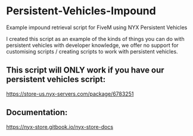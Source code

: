 # Persistent-Vehicles-Impound
Example impound retrieval script for FiveM using NYX Persistent Vehicles

I created this script as an example of the kinds of things you can do with persistent vehicles with developer knowledge, we offer no support for customising scripts / creating scripts to work with persistent vehicles.

## This script will ONLY work if you have our persistent vehicles script:
https://store-us.nyx-servers.com/package/6783251


## Documentation:
https://nyx-store.gitbook.io/nyx-store-docs